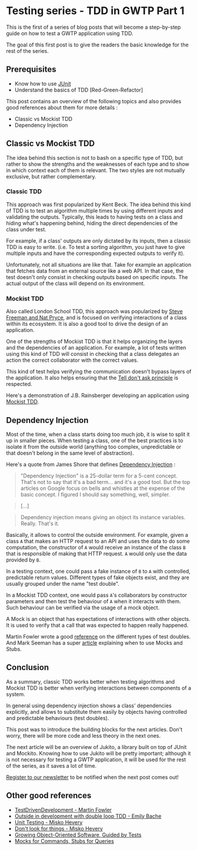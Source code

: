 # Testing series - TDD in GWTP Part 1
This is the first of a series of blog posts that will become a step-by-step guide on how to test a GWTP application using TDD.

The goal of this first post is to give the readers the basic knowledge for the rest of the series.

## Prerequisites
* Know how to use [JUnit](http://junit.org)
* Understand the basics of TDD [Red-Green-Refactor]

This post contains an overview of the following topics and also provides good references about them for more details :
* Classic vs Mockist TDD
* Dependency Injection

## Classic vs Mockist TDD
The idea behind this section is not to bash on a specific type of TDD, but rather to show the strengths and the weaknesses of each type and to show in which context each of them is relevant. The two styles are not mutually exclusive, but rather complementary.

### Classic TDD
This approach was first popularized by Kent Beck. The idea behind this kind of TDD is to test an algorithm multiple times by using different inputs and validating the outputs. Typically, this leads to having tests on a class and hiding what's happening behind, hiding the direct dependencies of the class under test.

For example, if a class' outputs are only dictated by its inputs, then a classic TDD is easy to write. (i.e. To test a sorting algorithm, you just have to give multiple inputs and have the corresponding expected outputs to verify it).

Unfortunately, not all situations are like that. Take for example an application that fetches data from an external source like a web API. In that case, the test doesn't only consist in checking outputs based on specific inputs. The actual output of the class will depend on its environment.

### Mockist TDD
Also called London School TDD, this approach was popularized by [Steve Freeman and Nat Pryce](http://www.growing-object-oriented-software.com/), and is focused on verifying interactions of a class within its ecosystem. It is also a good tool to drive the design of an application.

One of the strengths of Mockist TDD is that it helps organizing the layers and the dependencies of an application. For example, a lot of tests written using this kind of TDD will consist in checking that a class delegates an action the correct collaborator with the correct values.

This kind of test helps verifying the communication doesn't bypass layers of the application. It also helps ensuring that the [Tell don't ask principle](http://programmers.stackexchange.com/a/157527) is respected.

Here's a demonstration of J.B. Rainsberger developing an application using [Mockist TDD](https://vimeo.com/37595051). 

## Dependency Injection
Most of the time, when a class starts doing too much job, it is wise to split it up in smaller pieces. When testing a class, one of the best practices is to isolate it from the outside world (anything too complex, unpredictable or that doesn't belong in the same level of abstraction). 

Here's a quote from James Shore that defines [Dependency Injection](http://www.jamesshore.com/Blog/Dependency-Injection-Demystified.html) :

> "Dependency Injection" is a 25-dollar term for a 5-cent concept. That's not to say that it's a bad term... and it's a good tool. But the top articles on Google focus on bells and whistles at the expense of the basic concept. I figured I should say something, well, simpler.

> [...]

> Dependency injection means giving an object its instance variables. Really. That's it.

Basically, it allows to control the outside environment. For example, given a class `A` that makes an HTTP request to an API and uses the data to do some computation, the constructor of `A` would receive an instance of the class `B` that is responsible of making that HTTP request. `A` would only use the data provided by `B`.

In a testing context, one could pass a fake instance of `B` to `A` with controlled, predictable return values. Different types of fake objects exist, and they are usually grouped under the name "test double".

In a Mockist TDD context, one would pass `A`'s collaborators by constructor parameters and then test the behaviour of `A` when it interacts with them. Such behaviour can be verified via the usage of a mock object.

A Mock is an object that has expectations of interactions with other objects. It is used to verify that a call that was expected to happen really happened.

Martin Fowler wrote a good [reference](http://martinfowler.com/articles/mocksArentStubs.html#TheDifferenceBetweenMocksAndStubs) on the different types of test doubles. And Mark Seeman has a super [article](http://blog.ploeh.dk/2013/10/23/mocks-for-commands-stubs-for-queries/http://blog.ploeh.dk/2013/10/23/mocks-for-commands-stubs-for-queries/) explaining when to use Mocks and Stubs.

## Conclusion
As a summary, classic TDD works better when testing algorithms and Mockist TDD is better when verifying interactions between components of a system. 

In general using dependency injection shows a class' dependencies explicitly, and allows to substitute them easily by objects having controlled and predictable behaviours (test doubles).

This post was to introduce the building blocks for the next articles. Don't worry, there will be more code and less theory in the next ones.

The next article will be an overview of Jukito, a library built on top of JUnit and Mockito. Knowing how to use Jukito will be pretty important; although it is not necessary for testing a GWTP application, it will be used for the rest of the series, as it saves a lot of time.

[Register to our newsletter](http://eepurl.com/bzkjl9) to be notified when the next post comes out!

## Other good references
* [TestDrivenDevelopment - Martin Fowler](http://martinfowler.com/bliki/TestDrivenDevelopment.html)
* [Outside in development with double loop TDD - Emily Bache](http://coding-is-like-cooking.info/2013/04/outside-in-development-with-double-loop-tdd/)
* [Unit Testing - Misko Hevery](https://www.youtube.com/watch?v=wEhu57pih5w)
* [Don't look for things - Misko Hevery](https://www.youtube.com/watch?v=RlfLCWKxHJ0)
* [Growing Object-Oriented Software, Guided by Tests](http://www.amazon.com/dp/0321503627/?tag=ebooks0056-20)
* [Mocks for Commands, Stubs for Queries](http://blog.ploeh.dk/2013/10/23/mocks-for-commands-stubs-for-queries/)
